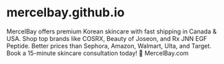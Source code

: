 # mercelbay.github.io
MercelBay offers premium Korean skincare with fast shipping in Canada &amp; USA. Shop top brands like COSRX, Beauty of Joseon, and Rx JNN EGF Peptide. Better prices than Sephora, Amazon, Walmart, Ulta, and Target. Book a 15-minute skincare consultation today!  🔗 MercelBay.com
